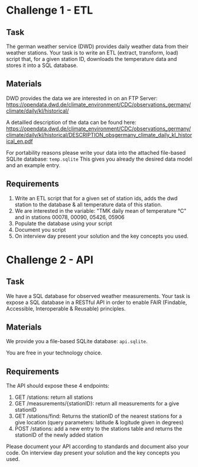 # Challenge 1 - ETL

## Task

The german weather service (DWD) provides daily weather data from their weather stations.
Your task is to write an ETL (extract, transform, load) script that, for a given station ID, downloads the temperature data and stores it into a SQL database.

## Materials

DWD provides the data we are interested in on an FTP Server: https://opendata.dwd.de/climate_environment/CDC/observations_germany/climate/daily/kl/historical/

A detailled description of the data can be found here: https://opendata.dwd.de/climate_environment/CDC/observations_germany/climate/daily/kl/historical/DESCRIPTION_obsgermany_climate_daily_kl_historical_en.pdf

For portability reasons please write your data into the attached file-based SQLite database: `temp.sqlite`
This gives you already the desired data model and an example entry.

## Requirements

1. Write an ETL script that for a given set of station ids, adds the dwd station to the database & all temperature data of this station.
2. We are interested in the variable: "TMK daily mean of temperature °C" and in stations 00078, 00090, 05426, 05906 
3. Populate the database using your script
4. Document you script 
5. On interview day present your solution and the key concepts you used.

# Challenge 2 - API

## Task

We have a SQL database for observed weather measurements.
Your task is expose a SQL database in a RESTful API in order to enable FAIR (Findable, Accessible, Interoperable & Reusable) principles.

## Materials

We provide you a file-based SQLite database: `api.sqlite`.

You are free in your technology choice. 


## Requirements

The API should expose these 4 endpoints:

1. GET /stations: return all stations
2. GET /measurements/{stationID}: return all measurements for a give stationID
3. GET /stations/find: Returns the stationID of the nearest stations for a give location (query parameters: latitude & logitude given in degrees)
4. POST /stations: add a new entry to the stations table and returns the stationID of the newly added station

Please document your API according to standards and document also your code.
On interview day present your solution and the key concepts you used.
